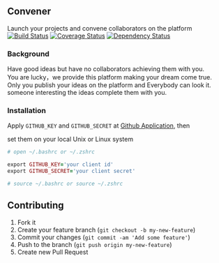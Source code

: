 ## Convener

Launch your projects and convene collaborators on the platform  
[![Build Status](https://travis-ci.org/simlegate/convener.png?branch=master)](https://travis-ci.org/simlegate/convener) [![Coverage Status](https://coveralls.io/repos/simlegate/convener/badge.png)](https://coveralls.io/r/simlegate/convener) [![Dependency Status](https://gemnasium.com/simlegate/convener.png)](https://gemnasium.com/simlegate/convener)
### Background

Have good ideas but have no collaborators achieving them with you.  
You are lucky，we provide this platform making your dream come true.  
Only you publish your ideas on the platform and Everybody can look it.  
someone interesting the ideas complete them with you.

### Installation

Apply `GITHUB_KEY` and `GITHUB_SECRET` at [Github Application](https://github.com/settings/applications), then

set them on your local Unix or Linux system
```ruby
# open ~/.bashrc or ~/.zshrc

export GITHUB_KEY='your client id'
export GITHUB_SECRET='your client secret'

# source ~/.bashrc or source ~/.zshrc
```
## Contributing

1. Fork it
2. Create your feature branch (`git checkout -b my-new-feature`)
3. Commit your changes (`git commit -am 'Add some feature'`)
4. Push to the branch (`git push origin my-new-feature`)
5. Create new Pull Request
